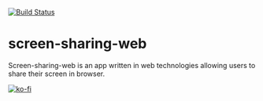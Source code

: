 [![Build Status](https://travis-ci.org/JaroslawPokropinski/screen-sharing-web.svg?branch=master)](https://travis-ci.org/JaroslawPokropinski/screen-sharing-web)

# screen-sharing-web
Screen-sharing-web is an app written in web technologies allowing users to share their screen in browser.

[![ko-fi](https://www.ko-fi.com/img/githubbutton_sm.svg)](https://ko-fi.com/D1D817Q1X)
